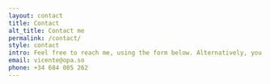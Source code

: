```yaml
---
layout: contact
title: Contact
alt_title: Contact me
permalink: /contact/
style: contact
intro: Feel free to reach me, using the form below. Alternatively, you can contact me directly.
email: vicente@opa.so
phone: +34 684 005 262
---
```

